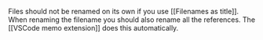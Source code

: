 Files should not be renamed on its own if you use [[Filenames as title]]. When renaming the filename you should also rename all the references. The [[VSCode memo extension]] does this automatically.